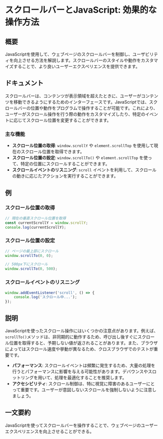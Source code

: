 <!--
Meta Description: # スクロールバーとJavaScript: 効果的な操作方法 ## 概要 JavaScriptを使用して、ウェブページのスクロールバーを制御し、ユーザビリティを向上させる方法を解説します。スクロールバーのスタイルや動作をカスタマイズすることで、より良いユーザーエクスペリエンスを提供できます。 ## ...
Meta Keywords: window, scrollto, javascript, スクロール位置の取得, scrolly
-->

# スクロールバーとJavaScript: 効果的な操作方法

## 概要
JavaScriptを使用して、ウェブページのスクロールバーを制御し、ユーザビリティを向上させる方法を解説します。スクロールバーのスタイルや動作をカスタマイズすることで、より良いユーザーエクスペリエンスを提供できます。

## ドキュメント
スクロールバーは、コンテンツが表示領域を超えたときに、ユーザーがコンテンツを移動できるようにするためのインターフェースです。JavaScriptでは、スクロールバーの位置や動作をプログラムで操作することが可能です。これにより、ユーザーがスクロール操作を行う際の動作をカスタマイズしたり、特定のイベントに応じてスクロール位置を変更することができます。

### 主な機能
- **スクロール位置の取得**: `window.scrollY` や `element.scrollTop` を使用して現在のスクロール位置を取得できます。
- **スクロール位置の設定**: `window.scrollTo()` や `element.scrollTop` を使って、特定の位置にスクロールすることができます。
- **スクロールイベントのリスニング**: `scroll` イベントを利用して、スクロールの動きに応じたアクションを実行することができます。

## 例
### スクロール位置の取得
```javascript
// 現在の垂直スクロール位置を取得
const currentScrollY = window.scrollY;
console.log(currentScrollY);
```

### スクロール位置の設定
```javascript
// ページの最上部にスクロール
window.scrollTo(0, 0);

// 500px下にスクロール
window.scrollTo(0, 500);
```

### スクロールイベントのリスニング
```javascript
window.addEventListener('scroll', () => {
    console.log('スクロール中...');
});
```

## 説明
JavaScriptを使ったスクロール操作にはいくつかの注意点があります。例えば、`scrollTo()`メソッドは、非同期的に動作するため、呼び出し後すぐにスクロール位置を取得すると、予期しない値が返されることがあります。また、ブラウザによってはスクロール速度や挙動が異なるため、クロスブラウザでのテストが重要です。

- **パフォーマンス**: スクロールイベントは頻繁に発生するため、大量の処理を行うとパフォーマンスに影響を与える可能性があります。デバウンスやスロットリングを用いて、処理を最適化することを推奨します。
- **アクセシビリティ**: スクロール制御は、特に視覚に障害のあるユーザーにとって重要です。ユーザーが意図しないスクロールを強制しないように注意しましょう。

## 一文要約
JavaScriptを使ってスクロールバーを操作することで、ウェブページのユーザーエクスペリエンスを向上させることができる。